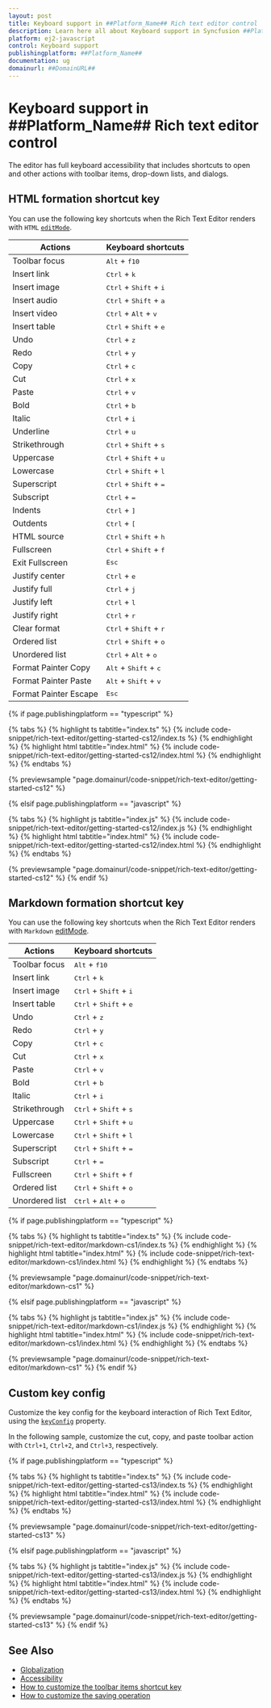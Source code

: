 ```yaml
---
layout: post
title: Keyboard support in ##Platform_Name## Rich text editor control | Syncfusion
description: Learn here all about Keyboard support in Syncfusion ##Platform_Name## Rich text editor control of Syncfusion Essential JS 2 and more.
platform: ej2-javascript
control: Keyboard support 
publishingplatform: ##Platform_Name##
documentation: ug
domainurl: ##DomainURL##
---
```


# Keyboard support in ##Platform_Name## Rich text editor control

The editor has full keyboard accessibility that includes shortcuts to open and other actions with toolbar items, drop-down lists, and dialogs.

## HTML formation shortcut key

You can use the following key shortcuts when the Rich Text Editor renders with `HTML` [`editMode`](../api/rich-text-editor/#editormode).

| Actions | Keyboard shortcuts |
|----------------|---------|
| Toolbar focus | <kbd>Alt</kbd> + <kbd>f10</kbd> |
| Insert link | <kbd>Ctrl</kbd> + <kbd>k</kbd> |
| Insert image | <kbd>Ctrl</kbd> + <kbd>Shift</kbd> + <kbd>i</kbd> |
| Insert audio | <kbd>Ctrl</kbd> + <kbd>Shift</kbd> + <kbd>a</kbd> |
| Insert video | <kbd>Ctrl</kbd> + <kbd>Alt</kbd> + <kbd>v</kbd> |
| Insert table | <kbd>Ctrl</kbd> + <kbd>Shift</kbd> + <kbd>e</kbd> |
| Undo | <kbd>Ctrl</kbd> + <kbd>z</kbd> |
| Redo | <kbd>Ctrl</kbd> + <kbd>y</kbd> |
| Copy | <kbd>Ctrl</kbd> + <kbd>c</kbd> |
| Cut | <kbd>Ctrl</kbd> + <kbd>x</kbd> |
| Paste| <kbd>Ctrl</kbd> + <kbd>v</kbd> |
| Bold| <kbd>Ctrl</kbd> + <kbd>b</kbd> |
| Italic| <kbd>Ctrl</kbd> + <kbd>i</kbd> |
| Underline| <kbd>Ctrl</kbd> + <kbd>u</kbd> |
| Strikethrough| <kbd>Ctrl</kbd> + <kbd>Shift</kbd> + <kbd>s</kbd> |
| Uppercase| <kbd>Ctrl</kbd> + <kbd>Shift</kbd> + <kbd>u</kbd> |
| Lowercase| <kbd>Ctrl</kbd> + <kbd>Shift</kbd> + <kbd>l</kbd> |
| Superscript| <kbd>Ctrl</kbd> + <kbd>Shift</kbd> + <kbd>=</kbd> |
| Subscript| <kbd>Ctrl</kbd> + <kbd>=</kbd> |
| Indents| <kbd>Ctrl</kbd> + <kbd>]</kbd> |
| Outdents| <kbd>Ctrl</kbd> + <kbd>[</kbd> |
| HTML source | <kbd>Ctrl</kbd> + <kbd>Shift</kbd> + <kbd>h</kbd> |
| Fullscreen| <kbd>Ctrl</kbd> + <kbd>Shift</kbd> + <kbd>f</kbd> |
| Exit Fullscreen| <kbd>Esc</kbd> |
| Justify center| <kbd>Ctrl</kbd> + <kbd>e</kbd> |
| Justify full | <kbd>Ctrl</kbd> + <kbd>j</kbd> |
| Justify left | <kbd>Ctrl</kbd> + <kbd>l</kbd> |
| Justify right | <kbd>Ctrl</kbd> + <kbd>r</kbd> |
| Clear format | <kbd>Ctrl</kbd> + <kbd>Shift</kbd> + <kbd>r</kbd> |
| Ordered list | <kbd>Ctrl</kbd> + <kbd>Shift</kbd> + <kbd>o</kbd> |
| Unordered list | <kbd>Ctrl</kbd> + <kbd>Alt</kbd> + <kbd>o</kbd> |
| Format Painter Copy| <kbd>Alt</kbd> + <kbd>Shift</kbd> + <kbd>c</kbd> |
| Format Painter Paste| <kbd>Alt</kbd> + <kbd>Shift</kbd> + <kbd>v</kbd> |
| Format Painter Escape | <kbd>Esc</kbd> |
{% if page.publishingplatform == "typescript" %}

 {% tabs %}
{% highlight ts tabtitle="index.ts" %}
{% include code-snippet/rich-text-editor/getting-started-cs12/index.ts %}
{% endhighlight %}
{% highlight html tabtitle="index.html" %}
{% include code-snippet/rich-text-editor/getting-started-cs12/index.html %}
{% endhighlight %}
{% endtabs %}
        
{% previewsample "page.domainurl/code-snippet/rich-text-editor/getting-started-cs12" %}

{% elsif page.publishingplatform == "javascript" %}

{% tabs %}
{% highlight js tabtitle="index.js" %}
{% include code-snippet/rich-text-editor/getting-started-cs12/index.js %}
{% endhighlight %}
{% highlight html tabtitle="index.html" %}
{% include code-snippet/rich-text-editor/getting-started-cs12/index.html %}
{% endhighlight %}
{% endtabs %}

{% previewsample "page.domainurl/code-snippet/rich-text-editor/getting-started-cs12" %}
{% endif %}

## Markdown formation shortcut key

You can use the following key shortcuts when the Rich Text Editor renders with `Markdown` [editMode](../api/rich-text-editor/#editormode).

| Actions | Keyboard shortcuts |
|----------------|---------|
| Toolbar focus| <kbd>Alt</kbd> + <kbd>f10</kbd> |
| Insert link| <kbd>Ctrl</kbd> + <kbd>k</kbd> |
| Insert image| <kbd>Ctrl</kbd> + <kbd>Shift</kbd> + <kbd>i</kbd> |
| Insert table| <kbd>Ctrl</kbd> + <kbd>Shift</kbd> + <kbd>e</kbd> |
| Undo| <kbd>Ctrl</kbd> + <kbd>z</kbd> |
| Redo| <kbd>Ctrl</kbd> + <kbd>y</kbd> |
| Copy| <kbd>Ctrl</kbd> + <kbd>c</kbd> |
| Cut| <kbd>Ctrl</kbd> + <kbd>x</kbd> |
| Paste| <kbd>Ctrl</kbd> + <kbd>v</kbd> |
| Bold| <kbd>Ctrl</kbd> + <kbd>b</kbd> |
| Italic| <kbd>Ctrl</kbd> + <kbd>i</kbd> |
| Strikethrough| <kbd>Ctrl</kbd> + <kbd>Shift</kbd> + <kbd>s</kbd> |
| Uppercase| <kbd>Ctrl</kbd> + <kbd>Shift</kbd> + <kbd>u</kbd> |
| Lowercase| <kbd>Ctrl</kbd> + <kbd>Shift</kbd> + <kbd>l</kbd> |
| Superscript| <kbd>Ctrl</kbd> + <kbd>Shift</kbd> + <kbd>=</kbd> |
| Subscript| <kbd>Ctrl</kbd> + <kbd>=</kbd> |
| Fullscreen| <kbd>Ctrl</kbd> + <kbd>Shift</kbd> + <kbd>f</kbd> |
| Ordered list| <kbd>Ctrl</kbd> + <kbd>Shift</kbd> + <kbd>o</kbd> |
| Unordered list| <kbd>Ctrl</kbd> + <kbd>Alt</kbd> + <kbd>o</kbd> |

{% if page.publishingplatform == "typescript" %}

 {% tabs %}
{% highlight ts tabtitle="index.ts" %}
{% include code-snippet/rich-text-editor/markdown-cs1/index.ts %}
{% endhighlight %}
{% highlight html tabtitle="index.html" %}
{% include code-snippet/rich-text-editor/markdown-cs1/index.html %}
{% endhighlight %}
{% endtabs %}
        
{% previewsample "page.domainurl/code-snippet/rich-text-editor/markdown-cs1" %}

{% elsif page.publishingplatform == "javascript" %}

{% tabs %}
{% highlight js tabtitle="index.js" %}
{% include code-snippet/rich-text-editor/markdown-cs1/index.js %}
{% endhighlight %}
{% highlight html tabtitle="index.html" %}
{% include code-snippet/rich-text-editor/markdown-cs1/index.html %}
{% endhighlight %}
{% endtabs %}

{% previewsample "page.domainurl/code-snippet/rich-text-editor/markdown-cs1" %}
{% endif %}

## Custom key config

Customize the key config for the keyboard interaction of Rich Text Editor, using the [`keyConfig`](../api/rich-text-editor/#keyconfig) property.

In the following sample, customize the cut, copy, and paste toolbar action with `Ctrl+1`, `Ctrl+2`, and `Ctrl+3`, respectively.

{% if page.publishingplatform == "typescript" %}

 {% tabs %}
{% highlight ts tabtitle="index.ts" %}
{% include code-snippet/rich-text-editor/getting-started-cs13/index.ts %}
{% endhighlight %}
{% highlight html tabtitle="index.html" %}
{% include code-snippet/rich-text-editor/getting-started-cs13/index.html %}
{% endhighlight %}
{% endtabs %}
        
{% previewsample "page.domainurl/code-snippet/rich-text-editor/getting-started-cs13" %}

{% elsif page.publishingplatform == "javascript" %}

{% tabs %}
{% highlight js tabtitle="index.js" %}
{% include code-snippet/rich-text-editor/getting-started-cs13/index.js %}
{% endhighlight %}
{% highlight html tabtitle="index.html" %}
{% include code-snippet/rich-text-editor/getting-started-cs13/index.html %}
{% endhighlight %}
{% endtabs %}

{% previewsample "page.domainurl/code-snippet/rich-text-editor/getting-started-cs13" %}
{% endif %}

## See Also

* [Globalization](./globalization/)
* [Accessibility](./accessibility/)
* [How to customize the toolbar items shortcut key](./how-to/shortcut-key/)
* [How to customize the saving operation](./how-to/save/)
